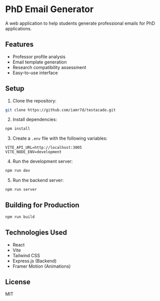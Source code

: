 # PhD Email Generator

A web application to help students generate professional emails for PhD applications.

## Features

- Professor profile analysis
- Email template generation
- Research compatibility assessment
- Easy-to-use interface

## Setup

1. Clone the repository:
```bash
git clone https://github.com/iamr7d/testacado.git
```

2. Install dependencies:
```bash
npm install
```

3. Create a `.env` file with the following variables:
```
VITE_API_URL=http://localhost:3005
VITE_NODE_ENV=development
```

4. Run the development server:
```bash
npm run dev
```

5. Run the backend server:
```bash
npm run server
```

## Building for Production

```bash
npm run build
```

## Technologies Used

- React
- Vite
- Tailwind CSS
- Express.js (Backend)
- Framer Motion (Animations)

## License

MIT